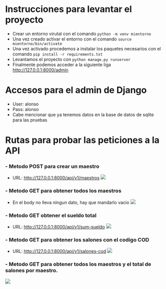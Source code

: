 # Instrucciones para levantar el proyecto

- Crear un entorno virutal con el comando `python -m venv mientorno`
- Una vez creado activar el entorno con el comando `source mientorno/bin/activate`
- Una vez activado procedemos a instalar los paquetes necesarios con el comando `pip install -r requirements.txt`
- Levantamos el proyecto con `python manage.py runserver`
- Finalmente podemos acceder a la siguiente liga http://127.0.0.1:8000/admin


# Accesos para el admin de Django
- User: alonso
- Pass: alonso
- Cabe mencionar que ya tenemos datos en la base de datos de sqlite para las pruebas

# Rutas para probar las peticiones a la API
### - Metodo POST para crear un maestro
- URL: http://127.0.0.1:8000/api/v1/maestros
[![](https://i.postimg.cc/3rZRzMVr/Captura-de-Pantalla-2022-10-04-a-la-s-0-25-15.png)](https://i.postimg.cc/3rZRzMVr/Captura-de-Pantalla-2022-10-04-a-la-s-0-25-15.png)
### - Metodo GET para obtener todos los maestros
- En el body no lleva ningun dato, hay que mandarlo vacio
[![](https://i.postimg.cc/Xq2ybt2P/Captura-de-Pantalla-2022-10-04-a-la-s-0-37-16.png)](https://i.postimg.cc/Xq2ybt2P/Captura-de-Pantalla-2022-10-04-a-la-s-0-37-16.png)
### - Metodo GET obtener el sueldo total
- URL: http://127.0.0.1:8000/api/v1/sum-sueldo
[![](https://i.postimg.cc/Hxd2sD2W/Captura-de-Pantalla-2022-10-04-a-la-s-0-40-20.png)](https://i.postimg.cc/Hxd2sD2W/Captura-de-Pantalla-2022-10-04-a-la-s-0-40-20.png)
### - Metodo GET para obtener los salones con el codigo COD
- URL: http://127.0.0.1:8000/api/v1/salones-cod
[![](https://i.postimg.cc/RFWc0StB/Captura-de-Pantalla-2022-10-04-a-la-s-0-43-34.png)](https://i.postimg.cc/RFWc0StB/Captura-de-Pantalla-2022-10-04-a-la-s-0-43-34.png)
### - Metodo GET para obtener todos los maestros y el total de salones por maestro.
[![](https://i.postimg.cc/DZ1w6RkG/Captura-de-Pantalla-2022-10-04-a-la-s-0-44-53.png)](https://i.postimg.cc/DZ1w6RkG/Captura-de-Pantalla-2022-10-04-a-la-s-0-44-53.png)
